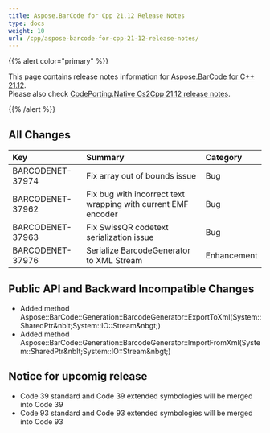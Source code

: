 ```yaml
---
title: Aspose.BarCode for Cpp 21.12 Release Notes
type: docs
weight: 10
url: /cpp/aspose-barcode-for-cpp-21-12-release-notes/
---
```


{{% alert color="primary" %}} 

This page contains release notes information for [Aspose.BarCode for C++ 21.12](https://downloads.aspose.com/barcode/cpp/new-releases/aspose.barcode-for-c---21.12/).<br/>
Please also check [CodePorting.Native Cs2Cpp 21.12 release notes](https://docs.codeporting.com/native/cs2cpp/release-notes/2021/codeporting-native-cs2cpp-21-12/).

{{% /alert %}} 
## **All Changes**

|**Key**|**Summary**|**Category**|
| :- | :- | :- |
|BARCODENET-37974|Fix array out of bounds issue|Bug|
|BARCODENET-37962|Fix bug with incorrect text wrapping with current EMF encoder|Bug|
|BARCODENET-37963|Fix SwissQR codetext serialization issue|Bug|
|BARCODENET-37976|Serialize BarcodeGenerator to XML Stream|Enhancement|

## **Public API and Backward Incompatible Changes**
- Added method Aspose::BarCode::Generation::BarcodeGenerator::ExportToXml(System::SharedPtr&nblt;System::IO::Stream&nbgt;)
- Added method Aspose::BarCode::Generation::BarcodeGenerator::ImportFromXml(System::SharedPtr&nblt;System::IO::Stream&nbgt;)

## **Notice for upcomig release**
- Code 39 standard and Code 39 extended symbologies will be merged into Code 39
- Code 93 standard and Code 93 extended symbologies will be merged into Code 93

